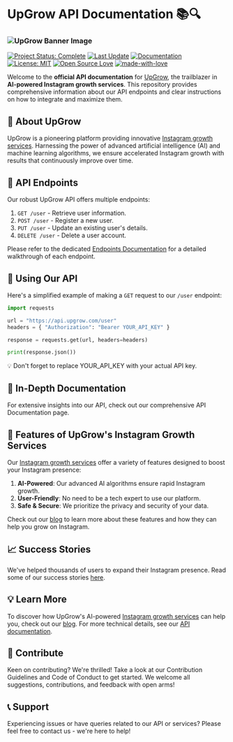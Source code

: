 #  UpGrow API Documentation 📚🔍
### ![UpGrow Banner Image](https://upgrow.com/img/upgrow-documentation.png)
[![Project Status: Complete](https://img.shields.io/badge/Platform%20Status-LIVE-brightgreen)](https://github.com/UpGrow-com/UpGrow-Documentation)
[![Last Update](https://img.shields.io/badge/Last%20Update-Today-brightgreen.svg)](https://github.com/UpGrow-com/UpGrow-Documentation)
[![Documentation](https://img.shields.io/badge/documentation-valid-brightgreen)](https://github.com/UpGrow-com/UpGrow-Documentation)
[![License: MIT](https://img.shields.io/badge/License-MIT-yellow.svg)](https://opensource.org/licenses/MIT)
[![Open Source Love](https://badges.frapsoft.com/os/v1/open-source.svg?v=103)](https://github.com/UpGrow-com/UpGrow-Documentation)
[![made-with-love](https://img.shields.io/badge/Made%20with-Love-pink.svg)](https://github.com/UpGrow-com/UpGrow-Documentation)




Welcome to the **official API documentation** for [UpGrow](https://www.upgrow.com), the trailblazer in **AI-powered Instagram growth services**. This repository provides comprehensive information about our API endpoints and clear instructions on how to integrate and maximize them.

## 🚀 About UpGrow

UpGrow is a pioneering platform providing innovative [Instagram growth services](https://www.upgrow.com/instagram-growth-service). Harnessing the power of advanced artificial intelligence (AI) and machine learning algorithms, we ensure accelerated Instagram growth with results that continuously improve over time.

## 🔐 API Endpoints

Our robust UpGrow API offers multiple endpoints:

1. `GET /user` - Retrieve user information.
2. `POST /user` - Register a new user.
3. `PUT /user` - Update an existing user's details.
4. `DELETE /user` - Delete a user account.

Please refer to the dedicated [Endpoints Documentation](ENDPOINTS.md) for a detailed walkthrough of each endpoint.

## 🧰 Using Our API

Here's a simplified example of making a `GET` request to our `/user` endpoint:

```python
import requests

url = "https://api.upgrow.com/user"
headers = { "Authorization": "Bearer YOUR_API_KEY" }

response = requests.get(url, headers=headers)

print(response.json())
```

💡 Don't forget to replace YOUR_API_KEY with your actual API key.

## 📖 In-Depth Documentation
For extensive insights into our API, check out our comprehensive API Documentation page.

## 🌟 Features of UpGrow's Instagram Growth Services

Our [Instagram growth services](https://www.upgrow.com/instagram-growth-service) offer a variety of features designed to boost your Instagram presence:

1. **AI-Powered**: Our advanced AI algorithms ensure rapid Instagram growth.
2. **User-Friendly**: No need to be a tech expert to use our platform.
3. **Safe & Secure**: We prioritize the privacy and security of your data.

Check out our [blog](https://www.upgrow.com/blog) to learn more about these features and how they can help you grow on Instagram.

## 📈 Success Stories

We've helped thousands of users to expand their Instagram presence. Read some of our success stories [here](https://www.upgrow.com/reviews).

## 💡 Learn More

To discover how UpGrow's AI-powered [Instagram growth services](https://www.upgrow.com/instagram-growth-service) can help you, check out our [blog](https://www.upgrow.com/blog). For more technical details, see our [API documentation](https://github.com/UpGrow-com/UpGrow-Documentation).

## 🙋 Contribute
Keen on contributing? We're thrilled! Take a look at our Contribution Guidelines and Code of Conduct to get started. We welcome all suggestions, contributions, and feedback with open arms!

## 📞 Support
Experiencing issues or have queries related to our API or services? Please feel free to contact us - we're here to help!
